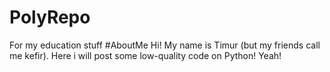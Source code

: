 # PolyRepo
For my education stuff 
#AboutMe
Hi! My name is Timur (but my friends call me kefir). Here i will post some low-quality code on Python! Yeah!
